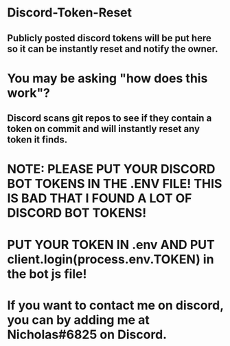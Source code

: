 # Discord-Token-Reset
## Publicly posted discord tokens will be put here so it can be instantly reset and notify the owner.

# You may be asking "how does this work"?
## Discord scans git repos to see if they contain a token on commit and will instantly reset any token it finds.

# NOTE: PLEASE PUT YOUR DISCORD BOT TOKENS IN THE .ENV FILE! THIS IS BAD THAT I FOUND A LOT OF DISCORD BOT TOKENS!
# PUT YOUR TOKEN IN .env AND PUT client.login(process.env.TOKEN) in the bot js file!

# If you want to contact me on discord, you can by adding me at Nicholas#6825 on Discord.
